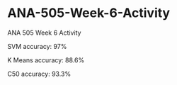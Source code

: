 # ANA-505-Week-6-Activity
ANA 505 Week 6 Activity


SVM accuracy: 97%

K Means accuracy: 88.6%

C50 accuracy: 93.3%

